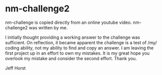 # nm-challenge2

nm-challenge is copied directly from an online youtube video.
nm-challenge2 was written by me.  

I initially thought providing a working answer to the challenge was sufficient.  On reflection, it became apparent the challenge is a test of /my/ coding ability, not my ability to find and copy an answer.  I am leaving the first project up in an effort to own my mistakes.  It is my great hope you overlook my mistake and consider the second effort.  Thank you.

Jeff Horst
